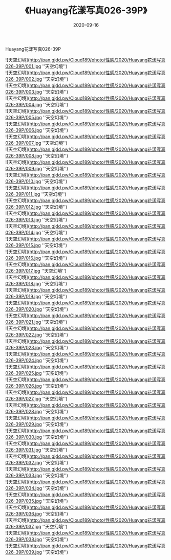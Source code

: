 ﻿---
layout: post
title:  《Huayang花漾写真026-39P》
date:   2020-09-16
img: http://pan.gjdd.pw/Cloud189/photo/性感/2020/Huayang花漾写真026-39P/000.jpg
categories: [美女, 性感, 泳衣]
---

Huayang花漾写真026-39P



![天空幻境](http://pan.gjdd.pw/Cloud189/photo/性感/2020/Huayang花漾写真026-39P/001.jpg ''天空幻境'') <br>
![天空幻境](http://pan.gjdd.pw/Cloud189/photo/性感/2020/Huayang花漾写真026-39P/002.jpg ''天空幻境'') <br>
![天空幻境](http://pan.gjdd.pw/Cloud189/photo/性感/2020/Huayang花漾写真026-39P/003.jpg ''天空幻境'') <br>
![天空幻境](http://pan.gjdd.pw/Cloud189/photo/性感/2020/Huayang花漾写真026-39P/004.jpg ''天空幻境'') <br>
![天空幻境](http://pan.gjdd.pw/Cloud189/photo/性感/2020/Huayang花漾写真026-39P/005.jpg ''天空幻境'') <br>
![天空幻境](http://pan.gjdd.pw/Cloud189/photo/性感/2020/Huayang花漾写真026-39P/006.jpg ''天空幻境'') <br>
![天空幻境](http://pan.gjdd.pw/Cloud189/photo/性感/2020/Huayang花漾写真026-39P/007.jpg ''天空幻境'') <br>
![天空幻境](http://pan.gjdd.pw/Cloud189/photo/性感/2020/Huayang花漾写真026-39P/008.jpg ''天空幻境'') <br>
![天空幻境](http://pan.gjdd.pw/Cloud189/photo/性感/2020/Huayang花漾写真026-39P/009.jpg ''天空幻境'') <br>
![天空幻境](http://pan.gjdd.pw/Cloud189/photo/性感/2020/Huayang花漾写真026-39P/010.jpg ''天空幻境'') <br>
![天空幻境](http://pan.gjdd.pw/Cloud189/photo/性感/2020/Huayang花漾写真026-39P/011.jpg ''天空幻境'') <br>
![天空幻境](http://pan.gjdd.pw/Cloud189/photo/性感/2020/Huayang花漾写真026-39P/012.jpg ''天空幻境'') <br>
![天空幻境](http://pan.gjdd.pw/Cloud189/photo/性感/2020/Huayang花漾写真026-39P/013.jpg ''天空幻境'') <br>
![天空幻境](http://pan.gjdd.pw/Cloud189/photo/性感/2020/Huayang花漾写真026-39P/014.jpg ''天空幻境'') <br>
![天空幻境](http://pan.gjdd.pw/Cloud189/photo/性感/2020/Huayang花漾写真026-39P/015.jpg ''天空幻境'') <br>
![天空幻境](http://pan.gjdd.pw/Cloud189/photo/性感/2020/Huayang花漾写真026-39P/016.jpg ''天空幻境'') <br>
![天空幻境](http://pan.gjdd.pw/Cloud189/photo/性感/2020/Huayang花漾写真026-39P/017.jpg ''天空幻境'') <br>
![天空幻境](http://pan.gjdd.pw/Cloud189/photo/性感/2020/Huayang花漾写真026-39P/018.jpg ''天空幻境'') <br>
![天空幻境](http://pan.gjdd.pw/Cloud189/photo/性感/2020/Huayang花漾写真026-39P/019.jpg ''天空幻境'') <br>
![天空幻境](http://pan.gjdd.pw/Cloud189/photo/性感/2020/Huayang花漾写真026-39P/020.jpg ''天空幻境'') <br>
![天空幻境](http://pan.gjdd.pw/Cloud189/photo/性感/2020/Huayang花漾写真026-39P/021.jpg ''天空幻境'') <br>
![天空幻境](http://pan.gjdd.pw/Cloud189/photo/性感/2020/Huayang花漾写真026-39P/022.jpg ''天空幻境'') <br>
![天空幻境](http://pan.gjdd.pw/Cloud189/photo/性感/2020/Huayang花漾写真026-39P/023.jpg ''天空幻境'') <br>
![天空幻境](http://pan.gjdd.pw/Cloud189/photo/性感/2020/Huayang花漾写真026-39P/024.jpg ''天空幻境'') <br>
![天空幻境](http://pan.gjdd.pw/Cloud189/photo/性感/2020/Huayang花漾写真026-39P/025.jpg ''天空幻境'') <br>
![天空幻境](http://pan.gjdd.pw/Cloud189/photo/性感/2020/Huayang花漾写真026-39P/026.jpg ''天空幻境'') <br>
![天空幻境](http://pan.gjdd.pw/Cloud189/photo/性感/2020/Huayang花漾写真026-39P/027.jpg ''天空幻境'') <br>
![天空幻境](http://pan.gjdd.pw/Cloud189/photo/性感/2020/Huayang花漾写真026-39P/028.jpg ''天空幻境'') <br>
![天空幻境](http://pan.gjdd.pw/Cloud189/photo/性感/2020/Huayang花漾写真026-39P/029.jpg ''天空幻境'') <br>
![天空幻境](http://pan.gjdd.pw/Cloud189/photo/性感/2020/Huayang花漾写真026-39P/030.jpg ''天空幻境'') <br>
![天空幻境](http://pan.gjdd.pw/Cloud189/photo/性感/2020/Huayang花漾写真026-39P/031.jpg ''天空幻境'') <br>
![天空幻境](http://pan.gjdd.pw/Cloud189/photo/性感/2020/Huayang花漾写真026-39P/032.jpg ''天空幻境'') <br>
![天空幻境](http://pan.gjdd.pw/Cloud189/photo/性感/2020/Huayang花漾写真026-39P/033.jpg ''天空幻境'') <br>
![天空幻境](http://pan.gjdd.pw/Cloud189/photo/性感/2020/Huayang花漾写真026-39P/034.jpg ''天空幻境'') <br>
![天空幻境](http://pan.gjdd.pw/Cloud189/photo/性感/2020/Huayang花漾写真026-39P/035.jpg ''天空幻境'') <br>
![天空幻境](http://pan.gjdd.pw/Cloud189/photo/性感/2020/Huayang花漾写真026-39P/036.jpg ''天空幻境'') <br>
![天空幻境](http://pan.gjdd.pw/Cloud189/photo/性感/2020/Huayang花漾写真026-39P/037.jpg ''天空幻境'') <br>
![天空幻境](http://pan.gjdd.pw/Cloud189/photo/性感/2020/Huayang花漾写真026-39P/038.jpg ''天空幻境'') <br>
![天空幻境](http://pan.gjdd.pw/Cloud189/photo/性感/2020/Huayang花漾写真026-39P/039.jpg ''天空幻境'') <br>